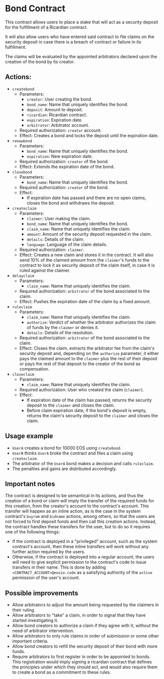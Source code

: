 # Bond Contract

This contract allows users to place a stake that will act as a security deposit
for the fulfillment of a Ricardian contract.

It will also allow users who have entered said contract to file claims on the
security deposit in case there is a breach of contract or failure in its fulfillment.

The claims will be evaluated by the appointed arbitrators declared upon the creation
of the bond by its creator.

## Actions:
- `createbond`
  - Parameters:
    - `creator`: User creating the bond.
    - `bond_name`: Name that uniquely identifies the bond.
    - `deposit`: Amount to deposit.
    - `ricardian`: Ricardian contract.
    - `expiration`: Expiration date.
    - `arbitrator`: Arbitrator account.
  - Required authorization: `creator` account.
  - Effect: Creates a bond and locks the deposit until the expiration date.
- `renewbond`
  - Parameters:
    - `bond_name`: Name that uniquely identifies the bond.
    - `expiration`: New expiration date.
  - Required authorization: `creator` of the bond.
  - Effect: Extends the expiration date of the bond.
- `closebond`
  - Parameters:
    - `bond_name`: Name that uniquely identifies the bond.
  - Required authorization: `creator` of the bond.
  - Effect:
    - If expiration date has passed and there are no open claims,
      closes the bond and withdraws the deposit.
- `createclaim`
  - Parameters:
    - `claimer`: User making the claim.
    - `bond_name`: Name that uniquely identifies the bond.
    - `claim_name`: Name that uniquely identifies the claim.
    - `amount`: Amount of the security deposit requested in the claim.
    - `details`: Details of the claim.
    - `language`: Language of the claim details.
  - Required authorization: `claimer`.
  - Effect: Creates a new claim and stores it in the contract. It will also
    send 10% of the claimed amount from the `claimer`'s funds to the contract
    to lock it as security deposit of the claim itself, in case it is ruled
    against the claimer.
- `delayclaim`
  - Parameters:
    - `claim_name`: Name that uniquely identifies the claim.
  - Required authorization: `arbitrator` of the bond associated to the claim.
  - Effect: Pushes the expiration date of the claim by a fixed amount.
- `ruleclaim`
  - Parameters:
    - `claim_name`: Name that uniquely identifies the claim.
    - `authorize`: Verdict of whether the arbitrator authorizes the claim
      of funds by the `claimer` or denies it.
    - `details`: Details of the resolution.
  - Required authorization: `arbitrator` of the bond associated to the claim.
  - Effect: Closes the claim, extracts the arbitrator fee from the claim's
    security deposit and, depending on the `authorize` parameter, it either
    pays the claimed amount to the `claimer` plus the rest of their deposit or
    pays the rest of that deposit to the creator of the bond as compensation.
- `closeclaim`
  - Parameters:
    - `claim_name`: Name that uniquely identifies the claim.
  - Required authorization: User who created the claim (`claimer`).
  - Effect:
    - If expiration date of the claim has passed, returns the security
      deposit to the `claimer` and closes the claim.
    - Before claim expiration date, if the bond's deposit is empty, returns
      the claim's security deposit to the `claimer` and closes the claim.

## Usage example

- `UserA` creates a bond for 10000 EOS using `createbond`.
- `UserB` thinks `UserA` broke the contract and files a claim using `createclaim`.
- The arbitrator of the `UserA` bond makes a decision and calls `ruleclaim`.
- The penalties and gains are distributed accordingly.

## Important notes

The contract is designed to be semantical in its actions, and thus the creation of
a bond or claim will imply the transfer of the required funds for this creation,
from the creator's account to the contract's account. This transfer will happen
as an inline action, as is the case in the system contract's `buyram` and `bidname`
actions, among others, so that the users are not forced to first deposit funds
and then call this creation actions. Instead, the contract handles these transfers
for the user, but to do so it requires one of the following things:

- If the contract is deployed in a "privileged" account, such as the system contract's
  account, then these inline transfers will work without any further action required by
  the users.
- Otherwise, if the contract is deployed into a regular account, the users will need to
  give explicit permission to the contract's code to issue transfers in their name. This
  is done by adding `<CONTRACT_ACCOUNT>@eosio.code` as a satisfying authority of the
  `active` permission of the user's account.

## Possible improvements

- Allow arbitrators to adjust the amount being requested by the claimers
  in their ruling.
- Allow arbitrators to "take" a claim, in order to signal that they have
  started investigating it.
- Allow bond creators to authorize a claim if they agree with it, without
  the need of arbitrator intervention.
- Allow arbitrators to only rule claims in order of submission or some
  other important criteria.
- Allow bond creators to refill the security deposit of their bond with
  more funds.
- Require arbitrators to first register in order to be appointed to bonds.
  This registration would imply signing a ricardian contract that defines the
  principles under which they should act, and would also require them to
  create a bond as a commitment to these rules.
